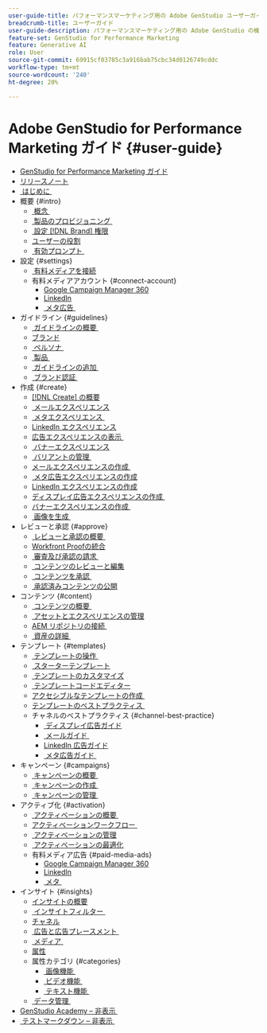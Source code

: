```yaml
---
user-guide-title: パフォーマンスマーケティング用の Adobe GenStudio ユーザーガイド
breadcrumb-title: ユーザーガイド
user-guide-description: パフォーマンスマーケティング用の Adobe GenStudio の機能を探索します。オンブランドのアセットをすばやく作成、バリエーションを生成、エクスペリエンスを最適化する方法について説明します。
feature-set: GenStudio for Performance Marketing
feature: Generative AI
role: User
source-git-commit: 69915cf03785c3a916bab75cbc34d0126749cddc
workflow-type: tm+mt
source-wordcount: '240'
ht-degree: 20%

---
```



# Adobe GenStudio for Performance Marketing ガイド {#user-guide}

+ [GenStudio for Performance Marketing ガイド &#x200B;](home.md)
+ [リリースノート](release-notes.md)
+ [&#x200B; はじめに &#x200B;](get-started.md)
+ 概要 {#intro}
   + [&#x200B; 概念 &#x200B;](concepts.md)
   + [&#x200B; 製品のプロビジョニング &#x200B;](product-provisioning.md)
   + [&#x200B; 設定  [!DNL Brand]  権限 &#x200B;](configure-brand-permissions.md)
   + [ユーザーの役割](user-roles.md)
   + [&#x200B; 有効プロンプト &#x200B;](effective-prompts.md)
+ 設定 {#settings}
   + [&#x200B; 有料メディアを接続 &#x200B;](connectors/connect-channel.md)
   + 有料メディアアカウント {#connect-account}
      + [Google Campaign Manager 360](connectors/google-cm360.md)
      + [LinkedIn](connectors/linkedin-ads.md)
      + [&#x200B; メタ広告 &#x200B;](connectors/meta-ads.md)
+ ガイドライン {#guidelines}
   + [&#x200B; ガイドラインの概要 &#x200B;](guidelines/overview.md)
   + [ブランド](guidelines/brands.md)
   + [&#x200B; ペルソナ &#x200B;](guidelines/personas.md)
   + [&#x200B; 製品 &#x200B;](guidelines/products.md)
   + [&#x200B; ガイドラインの追加 &#x200B;](guidelines/add-guidelines.md)
   + [&#x200B; ブランド認証 &#x200B;](guidelines/brand-validation.md)
+ 作成 {#create}
   + [[!DNL Create] の概要](create/overview.md)
   + [&#x200B; メールエクスペリエンス &#x200B;](create/email-experiences.md)
   + [&#x200B; メタエクスペリエンス &#x200B;](create/meta-experiences.md)
   + [LinkedIn エクスペリエンス &#x200B;](create/linkedin-experiences.md)
   + [&#x200B; 広告エクスペリエンスの表示 &#x200B;](create/display-ad-experiences.md)
   + [&#x200B; バナーエクスペリエンス &#x200B;](create/banner-experiences.md)
   + [&#x200B; バリアントの管理 &#x200B;](create/manage-variants.md)
   + [&#x200B; メールエクスペリエンスの作成 &#x200B;](create/create-email-experience.md)
   + [&#x200B; メタ広告エクスペリエンスの作成 &#x200B;](create/create-meta-ad.md)
   + [LinkedIn エクスペリエンスの作成 &#x200B;](create/create-linkedin.md)
   + [&#x200B; ディスプレイ広告エクスペリエンスの作成 &#x200B;](create/create-display-ad.md)
   + [&#x200B; バナーエクスペリエンスの作成 &#x200B;](create/create-banner-experience.md)
   + [&#x200B; 画像を生成 &#x200B;](create/generate-assets.md)
+ レビューと承認 {#approve}
   + [&#x200B; レビューと承認の概要 &#x200B;](approvals/overview.md)
   + [Workfront Proofの統合 &#x200B;](approvals/proof-integration.md)
   + [&#x200B; 審査及び承認の請求 &#x200B;](approvals/request-review.md)
   + [&#x200B; コンテンツのレビューと編集 &#x200B;](approvals/review-and-edit.md)
   + [&#x200B; コンテンツを承認 &#x200B;](approvals/approve-content.md)
   + [&#x200B; 承認済みコンテンツの公開 &#x200B;](approvals/publish-content.md)
+ コンテンツ {#content}
   + [&#x200B; コンテンツの概要 &#x200B;](content/overview.md)
   + [&#x200B; アセットとエクスペリエンスの管理 &#x200B;](content/manage-assets.md)
   + [AEM リポジトリの接続 &#x200B;](content/connect-aem-repo.md)
   + [&#x200B; 資産の詳細 &#x200B;](content/asset-details.md)
+ テンプレート {#templates}
   + [&#x200B; テンプレートの操作 &#x200B;](content/use-templates.md)
   + [&#x200B; スターターテンプレート &#x200B;](templates/starter-templates.md)
   + [&#x200B; テンプレートのカスタマイズ &#x200B;](content/customize-template.md)
   + [&#x200B; テンプレートコードエディター &#x200B;](content/code-editor.md)
   + [&#x200B; アクセシブルなテンプレートの作成 &#x200B;](content/accessibility-for-templates.md)
   + [&#x200B; テンプレートのベストプラクティス &#x200B;](content/best-practices-for-templates.md)
   + チャネルのベストプラクティス {#channel-best-practice}
      + [&#x200B; ディスプレイ広告ガイド &#x200B;](templates/display-template.md)
      + [&#x200B; メールガイド &#x200B;](templates/email-template.md)
      + [LinkedIn 広告ガイド &#x200B;](templates/linkedin-template.md)
      + [&#x200B; メタ広告ガイド &#x200B;](templates/meta-template.md)
+ キャンペーン {#campaigns}
   + [&#x200B; キャンペーンの概要 &#x200B;](campaigns/overview.md)
   + [&#x200B; キャンペーンの作成 &#x200B;](campaigns/create-campaign.md)
   + [&#x200B; キャンペーンの管理 &#x200B;](campaigns/manage-campaign.md)
+ アクティブ化 {#activation}
   + [&#x200B; アクティベーションの概要 &#x200B;](activation/overview.md)
   + [&#x200B; アクティベーションワークフロー &#x200B;](activation/create-activation.md)
   + [&#x200B; アクティベーションの管理 &#x200B;](activation/manage-activations.md)
   + [&#x200B; アクティベーションの最適化 &#x200B;](activation/troubleshooting.md)
   + 有料メディア広告 {#paid-media-ads}
      + [Google Campaign Manager 360](activation/activate-cm360-ad.md)
      + [LinkedIn](activation/activate-linkedin-ad.md)
      + [&#x200B; メタ &#x200B;](activation/activate-meta-ad.md)
+ インサイト {#insights}
   + [インサイトの概要](insights/overview.md)
   + [&#x200B; インサイトフィルター &#x200B;](insights/filter-views.md)
   + [チャネル](insights/channels.md)
   + [&#x200B; 広告と広告プレースメント &#x200B;](insights/ads.md)
   + [&#x200B; メディア &#x200B;](insights/media.md)
   + [属性](insights/attributes.md)
   + 属性カテゴリ {#categories}
      + [&#x200B; 画像機能 &#x200B;](insights/image-features.md)
      + [&#x200B; ビデオ機能 &#x200B;](insights/video-features.md)
      + [&#x200B; テキスト機能 &#x200B;](insights/text-features.md)
   + [&#x200B; データ管理 &#x200B;](insights/data-management.md)
+ [GenStudio Academy – 非表示 &#x200B;](genstudioacademy.md)
+ [&#x200B; テストマークダウン – 非表示 &#x200B;](test-markdown.md)
